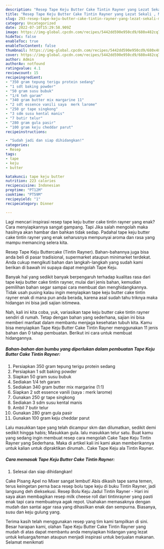 ```yaml
---
description: "Resep Tape Keju Butter Cake Tintin Rayner yang Lezat Sekali , Menggugah Selera"
title: "Resep Tape Keju Butter Cake Tintin Rayner yang Lezat Sekali , Menggugah Selera"
slug: 293-resep-tape-keju-butter-cake-tintin-rayner-yang-lezat-sekali-menggugah-selera
category: Uncategorized
date: 2022-07-10T15:29:58.909Z
image: https://img-global.cpcdn.com/recipes/5442dd590e950cd9/680x482cq70/tape-keju-butter-cake-tintin-rayner-foto-resep-utama.jpg
hideToc: false
enableToc: true
enableTocContent: false
thumbnail: https://img-global.cpcdn.com/recipes/5442dd590e950cd9/680x482cq70/tape-keju-butter-cake-tintin-rayner-foto-resep-utama.jpg
cover: https://img-global.cpcdn.com/recipes/5442dd590e950cd9/680x482cq70/tape-keju-butter-cake-tintin-rayner-foto-resep-utama.jpg
author: Admin
authorAv: notfound
ratingvalue: 4.1
reviewcount: 15
recipeingredient:
- "350 gram tepung terigu protein sedang"
- "1 sdt baking powder"
- "50 gram susu bubuk"
- "1/4 teh garam"
- "340 gram butter mix margarine 11"
- "2 sdt essence vanili saya  merk larome"
- "250 gr tape singkong"
- "3 sdm susu kental manis"
- "7 butir telur"
- "280 gram gula pasir"
- "100 gram keju cheddar parut"
recipeinstructions:

- "Sudah jadi dan siap dihidangkan!"
categories:
- Resep
tags:
- tape
- keju
- butter

katakunci: tape keju butter 
nutrition: 223 calories
recipecuisine: Indonesian
preptime: "PT12M"
cooktime: "PT59M"
recipeyield: "1"
recipecategory: Dinner

---
```



Lagi mencari inspirasi resep tape keju butter cake tintin rayner yang enak? Cara menyiapkannya sangat gampang. Tapi Jika salah mengolah maka hasilnya akan hambar dan bahkan tidak sedap. Padahal tape keju butter cake tintin rayner yang enak seharusnya mempunyai aroma dan rasa yang mampu memancing selera kita.


Resep Tape Keju Buttercake (Tintin Rayner). Bahan-bahannya juga bisa anda beli di pasar tradisional, supermarket ataupun minimarket terdekat. Anda cukup mengikuti bahan dan langkah-langkah yang sudah kami berikan di bawah ini supaya dapat mengolah Tape Keju.

Banyak hal yang sedikit banyak berpengaruh terhadap kualitas rasa dari tape keju butter cake tintin rayner, mulai dari jenis bahan, kemudian pemilihan bahan segar sampai cara membuat dan menghidangkannya. Tidak usah pusing kalau ingin menyiapkan tape keju butter cake tintin rayner enak di mana pun anda berada, karena asal sudah tahu triknya maka hidangan ini bisa jadi sajian istimewa.


Nah, kali ini kita coba, yuk, variasikan tape keju butter cake tintin rayner sendiri di rumah. Tetap dengan bahan yang sederhana, sajian ini bisa memberi manfaat dalam membantu menjaga kesehatan tubuh kita. Kamu bisa menyiapkan Tape Keju Butter Cake Tintin Rayner menggunakan 11 jenis bahan dan 0 tahap pembuatan. Berikut ini cara untuk membuat hidangannya.

<!--inarticleads1-->

##### Bahan-bahan dan bumbu yang diperlukan dalam pembuatan Tape Keju Butter Cake Tintin Rayner:

1. Persiapkan 350 gram tepung terigu protein sedang
1. Persiapkan 1 sdt baking powder
1. Siapkan 50 gram susu bubuk
1. Sediakan 1/4 teh garam
1. Sediakan 340 gram butter mix margarine (1:1)
1. Siapkan 2 sdt essence vanili (saya : merk larome)
1. Gunakan 250 gr tape singkong
1. Sediakan 3 sdm susu kental manis
1. Ambil 7 butir telur
1. Gunakan 280 gram gula pasir
1. Gunakan 100 gram keju cheddar parut


Lalu masukkan tape yang telah dicampur skm dan dilumatkan, sedikit demi sedikit hingga habis; Masukkan gula. lalu masukkan telur satu. Buat kamu yang sedang ingin membuat resep cara mengolah Cake Tape Keju Tintin Rayner yang Sederhana. Maka di artikel kali ini kami akan memberikannya untuk kalian untuk dipraktikan dirumah.. Cake Tape Keju ala Tintin Rayner. 

<!--inarticleads2-->

##### Cara memasak Tape Keju Butter Cake Tintin Rayner:


1. Selesai dan siap dihidangkan!

Cake Pisang Apel no Mixer sangat lembut! Abis dikasih tape sama temen, terus keingetan perna baca resep bolu tape keju di buku Tintin Rayner, jadi langsung deh dieksekusi. Resep Bolu Keju Jadul Tintin Rayner - Hari ini saya akan membagikan resep milk cheese roll dari tintinrayner yang pasti enak tapi cara membuatnya agak repot. Usahakan memasaknya dengan mudah dan santai agar rasa yang dihasilkan enak dan sempurna. Biasanya, susu dan keju gulung yang. 

Terima kasih telah menggunakan resep yang tim kami tampilkan di sini. Besar harapan kami, olahan Tape Keju Butter Cake Tintin Rayner yang mudah di atas dapat membantu anda menyiapkan hidangan yang lezat untuk keluarga/teman ataupun menjadi inspirasi untuk berjualan makanan. Selamat menikmati
